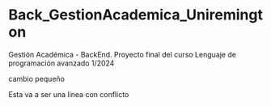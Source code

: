 # Back_GestionAcademica_Uniremington
Gestión Académica - BackEnd. Proyecto final del curso Lenguaje de programación avanzado 1/2024


cambio pequeño

Esta va a ser una linea con conflicto